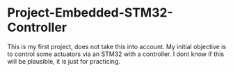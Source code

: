 # Project-Embedded-STM32-Controller
This is my first project, does not take this into account. My initial objective is to control some actuators via an STM32 with a controller. I dont know if this will be plausible, it is just for practicing.
